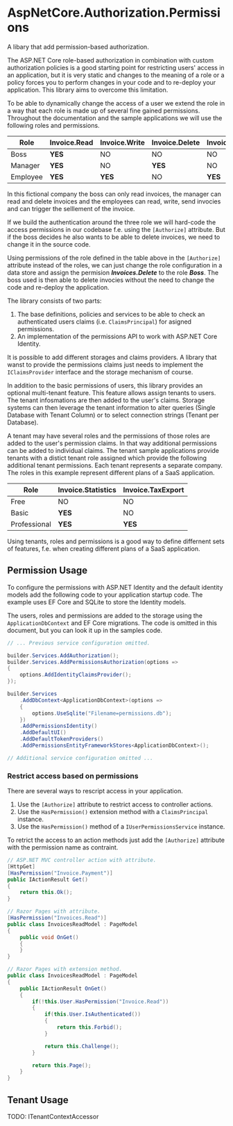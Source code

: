 # AspNetCore.Authorization.Permissions

A libary that add permission-based authorization.

The ASP.NET Core role-based authorization in combination with custom authorization policies
is a good starting point for restricting users' access in an application, but it is very 
static and changes to the meaning of a role or a policy forces you to perform changes in 
your code and to re-deploy your application. This library aims to overcome this limitation.

To be able to dynamically change the access of a user we extend the role in a way that each
role is made up of several fine gained permissions. Throughout the documentation and the 
sample applications we will use the following roles and permissions.

| Role          | Invoice.Read | Invoice.Write | Invoice.Delete | Invoice.Send | Invoice.Payment |
|---------------|--------------|---------------|----------------|--------------|-----------------|
| Boss          | **YES**      | NO            | NO             | NO           | NO              |
| Manager       | **YES**      | NO            | **YES**        | NO           | NO              |
| Employee      | **YES**      | **YES**       | NO             | **YES**      | **YES**         |

In this fictional company the boss can only read invoices, the manager can read and delete invoices and
the employees can read, write, send invocies and can trigger the selllement of the invoice.

If we build the authentication around the three role we will hard-code the access permissions in our
codebase f.e. using the ```[Authorize]``` attribute. But if the boss decides he also wants
to be able to delete invoices, we need to change it in the source code.

Using permissions of the role defined in the table above in the ```[Authorize]``` attribute instead
of the roles, we can just change the role configuration in a data store and assign the permision
**_Invoices.Delete_** to the role **_Boss_**. The boss used is then able to delete invocies without
the need to change the code and re-deploy the application.

The library consists of two parts: 

1. The base definitions, policies and services to be able to check an authenticated users claims 
   (i.e. ```ClaimsPrincipal```) for asigned permissions.
2. An implementation of the permissions API to work with ASP.NET Core Identity.

It is possible to add different storages and claims providers. A library that wanst to provide
the permissions claims just needs to implement the ```IClaimsProvider``` interface and the storage
mechanism of course.

In addition to the basic permissions of users, this library provides an optional multi-tenant feature. 
This feature allows assign tenants to users. The tenant infosmations are then added to the user's
claims. Storage systems can then leverage the tenant information to alter queries (Single Database with
Tenant Column) or to select connection strings (Tenant per Database).

A tenant may have several roles and the permissions of those roles are added to the user's permission
claims. In that way additional permissions can be added to individual claims. The tenant sample applications
provide tenants with a distict tenant role assigned which provide the following additional tenant permissions.
Each tenant represents a separate company. The roles in this example represent different plans of a
SaaS application.

| Role           | Invoice.Statistics | Invoice.TaxExport |
|----------------|--------------------|-------------------|
| Free           | NO                 | NO                |
| Basic          | **YES**            | NO                |
| Professional   | **YES**            | **YES**           |

Using tenants, roles and permissions is a good way to define differnent sets of features, f.e. when creating
different plans of a SaaS application.

## Permission Usage

To configure the permissions with ASP.NET Identity and the default identity models add the following
code to your application startup code. The example uses EF Core and SQLite to store the Identity models.

The users, roles and permissions are added to the storage using the ```ApplicationDbContext``` and EF 
Core migrations. The code is omitted in this document, but you can look it up in the samples code.

```C#
// ... Previous service configuration omitted.

builder.Services.AddAuthorization();
builder.Services.AddPermissionsAuthorization(options =>
{
	options.AddIdentityClaimsProvider();
});

builder.Services
	.AddDbContext<ApplicationDbContext>(options =>
	{
		options.UseSqlite("Filename=permissions.db");
	})
	.AddPermissionsIdentity()
	.AddDefaultUI()
	.AddDefaultTokenProviders()
	.AddPermissionsEntityFrameworkStores<ApplicationDbContext>();

// Additional service configuration omitted ...
```

### Restrict access based on permissions

There are several ways to rescript access in your application.

1. Use the ```[Authorize]``` attribute to restrict access to controller actions.
2. Use the ```HasPermission()``` extension method with a ```ClaimsPrincipal``` instance.
3. Use the ```HasPermission()``` method of a ```IUserPermissionsService``` instance.

To retrict the access to an action methods just add the ```[Authorize]``` attribute with the permission
name as contraint.

```C#
// ASP.NET MVC controller action with attribute.
[HttpGet]
[HasPermission("Invoice.Payment")]
public IActionResult Get()
{
	return this.Ok();
}

// Razor Pages with attribute.
[HasPermission("Invoices.Read")]
public class InvoicesReadModel : PageModel
{
	public void OnGet()
	{
	}
}

// Razor Pages with extension method.
public class InvoicesReadModel : PageModel
{
	public IActionResult OnGet()
	{
		if(!this.User.HasPermission("Invoice.Read"))
		{
			if(this.User.IsAuthenticated())
			{
				return this.Forbid();
			}

			return this.Challenge();
		}

		return this.Page();
	}
}
```

## Tenant Usage

TODO: ITenantContextAccessor



